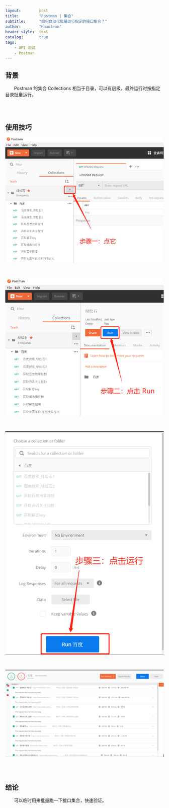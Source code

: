 ```yaml
---
layout:        post
title:         "Postman | 集合"
subtitle:      "如何自动化批量运行指定的接口集合？"
author:        "Haauleon"
header-style:  text
catalog:       true
tags:
    - API 测试
    - Postman
---
```


## 背景
&emsp;&emsp;Postman 的集合 Collections 相当于目录，可以有层级，最终运行时按指定目录批量运行。      

<br><br>

## 使用技巧
![](\img\in-post\post-postman\2021-04-12-postman-collection-1.png)      

<br>

![](\img\in-post\post-postman\2021-04-12-postman-collection-2.png)       

<br>

![](\img\in-post\post-postman\2021-04-12-postman-collection-3.png)        

<br>

![](\img\in-post\post-postman\2021-04-12-postman-collection-4.png)     

<br><br>

## 结论
&emsp;&emsp;可以临时用来批量跑一下接口集合，快速验证。